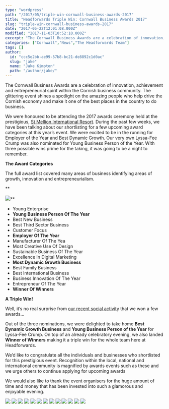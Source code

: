 ```yaml
---
type: "wordpress"
path: "/2017/05/triple-win-cornwall-business-awards-2017"
title: "Headforwards Triple Win: Cornwall Business Awards 2017"
slug: "triple-win-cornwall-business-awards-2017"
date: "2017-05-22T12:01:08.000Z"
modified: "2017-11-03T10:52:10.000Z"
excerpt: "The Cornwall Business Awards are a celebration of innovation, achievement and entrepreneurial spirit within the Cornish business community. The glittering event shines a spotlight on the amazing people who help drive the Cornish economy and make it one of the best places in the country to do business. We were honoured to be attending the …"
categories: ["Cornwall","News","The Headforwards Team"]
tags: []
author:
  id: "ccc5e2bb-ae99-57b8-bc21-de8892c1d0ac"
  slug: "jake"
  name: "Jake Kimpton"
  path: "/author/jake/"
---
```

The Cornwall Business Awards are a celebration of innovation, achievement and entrepreneurial spirit within the Cornish business community. The glittering event shines a spotlight on the amazing people who help drive the Cornish economy and make it one of the best places in the country to do business.

We were honoured to be attending the 2017 awards ceremony held at the prestigious, [St Mellion International Resort](http://st-mellion.co.uk/). During the past few weeks, we have been talking about our shortlisting for a few upcoming award categories at this year’s event. We were excited to be in the running for Employer of the Year and Best Dynamic Growth. Our very own Lyssa-Fee Crump was also nominated for Young Business Person of the Year. With three possible wins prime for the taking, it was going to be a night to remember.

**The Award Categories**

The full award list covered many areas of business identifying areas of growth, innovation and entrepreneurialism.

**

![](/wp-content/uploads/2017/05/cba17-004_34711424496_o.jpg)**

*   Young Enterprise
*   **Young Business Person Of The Year**
*   Best New Business
*   Best Third Sector Business
*   Customer Focus
*   **Employer Of The Year**
*   Manufacturer Of The Yea
*   Most Creative Use Of Design
*   Sustainable Business Of The Year
*   Excellence In Digital Marketing
*   **Most Dynamic Growth Business**
*   Best Family Business
*   Best International Business
*   Business Innovation Of The Year
*   Entrepreneur Of The Year
*   **Winner Of Winners**

**A Triple Win!**

Well, it’s no real surprise from [our recent social activity](https://twitter.com/search?l=&q=%23cba17%20from%3Aheadforwards%20near%3A%22Redruth%2C%20England%22%20within%3A15mi&src=typd) that we won a few awards…

Out of the three nominations, we were delighted to take home **Best Dynamic Growth Business** and **Young Business Person of the Year** for Lyssa-Fee Crump. On top of an already celebratory evening, we also landed **Winner of Winners** making it a triple win for the whole team here at Headforwards.

We’d like to congratulate all the individuals and businesses who shortlisted for this prestigious event. Recognition within the local, national and international community is magnified by awards events such as these and we urge others to continue applying for upcoming awards

We would also like to thank the event organisers for the huge amount of time and money that has been invested into such a glamorous and enjoyable evening.

![](/wp-content/uploads/2017/05/cornwall-business-awards_33908587384_o-1.jpg)
![](/wp-content/uploads/2017/05/cba17-005_34619842851_o.jpg)
![](/wp-content/uploads/2017/05/cornwall-business-awards_33908588844_o.jpg)
![](/wp-content/uploads/2017/05/matt-dawson_34619808531_o.jpg)
![](/wp-content/uploads/2017/05/mike-king-cdc-md_33909226764_o-1.jpg)
![](/wp-content/uploads/2017/05/cornwall-business-awards_34619153701_o.jpg)
![](/wp-content/uploads/2017/05/cornwall-business-awards_33908587674_o-1.jpg)
![](/wp-content/uploads/2017/05/cornwall-business-awards_34750934435_o.jpg)
![](/wp-content/uploads/2017/05/IMG_2190.jpg)
![](/wp-content/uploads/2017/05/winner-of-winners-headforwards_34751572005_o.jpg)
![](/wp-content/uploads/2017/05/cornwall-business-awards_33941819943_o-1.jpg)
![](/wp-content/uploads/2017/05/young-business-person-lyssa-fee-crump-headforwards_34751559705_o-1.jpg)
![](/wp-content/uploads/2017/05/IMG_2215.jpg)